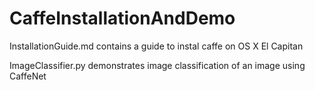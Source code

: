 # CaffeInstallationAndDemo
InstallationGuide.md contains a guide to instal caffe on OS X El Capitan

ImageClassifier.py demonstrates image classification of an image using CaffeNet
